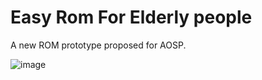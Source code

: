 # Easy Rom For Elderly people

A new ROM prototype proposed for AOSP.

![image](https://user-images.githubusercontent.com/48183890/136712791-57aba669-96e9-4ec8-aa46-2caab642239f.png)
